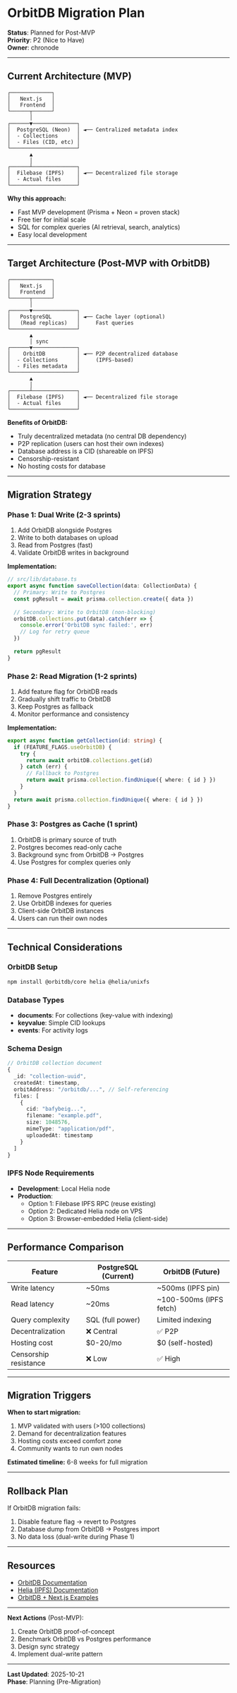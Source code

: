 # OrbitDB Migration Plan

**Status**: Planned for Post-MVP  
**Priority**: P2 (Nice to Have)  
**Owner**: chronode

---

## Current Architecture (MVP)

```
┌─────────────┐
│   Next.js   │
│   Frontend  │
└──────┬──────┘
       │
┌──────▼──────────────┐
│  PostgreSQL (Neon)  │ ◄── Centralized metadata index
│  - Collections      │
│  - Files (CID, etc) │
└─────────────────────┘
       ▲
       │
┌──────┴──────────────┐
│  Filebase (IPFS)    │ ◄── Decentralized file storage
│  - Actual files     │
└─────────────────────┘
```

**Why this approach:**
- Fast MVP development (Prisma + Neon = proven stack)
- Free tier for initial scale
- SQL for complex queries (AI retrieval, search, analytics)
- Easy local development

---

## Target Architecture (Post-MVP with OrbitDB)

```
┌─────────────┐
│   Next.js   │
│   Frontend  │
└──────┬──────┘
       │
┌──────▼──────────────┐
│   PostgreSQL        │ ◄── Cache layer (optional)
│   (Read replicas)   │     Fast queries
└─────────────────────┘
       ▲
       │ sync
┌──────▼──────────────┐
│    OrbitDB          │ ◄── P2P decentralized database
│  - Collections      │     (IPFS-based)
│  - Files metadata   │
└─────────────────────┘
       ▲
       │
┌──────┴──────────────┐
│  Filebase (IPFS)    │ ◄── Decentralized file storage
│  - Actual files     │
└─────────────────────┘
```

**Benefits of OrbitDB:**
- Truly decentralized metadata (no central DB dependency)
- P2P replication (users can host their own indexes)
- Database address is a CID (shareable on IPFS)
- Censorship-resistant
- No hosting costs for database

---

## Migration Strategy

### Phase 1: Dual Write (2-3 sprints)
1. Add OrbitDB alongside Postgres
2. Write to both databases on upload
3. Read from Postgres (fast)
4. Validate OrbitDB writes in background

**Implementation:**
```typescript
// src/lib/database.ts
export async function saveCollection(data: CollectionData) {
  // Primary: Write to Postgres
  const pgResult = await prisma.collection.create({ data })
  
  // Secondary: Write to OrbitDB (non-blocking)
  orbitDB.collections.put(data).catch(err => {
    console.error('OrbitDB sync failed:', err)
    // Log for retry queue
  })
  
  return pgResult
}
```

### Phase 2: Read Migration (1-2 sprints)
1. Add feature flag for OrbitDB reads
2. Gradually shift traffic to OrbitDB
3. Keep Postgres as fallback
4. Monitor performance and consistency

**Implementation:**
```typescript
export async function getCollection(id: string) {
  if (FEATURE_FLAGS.useOrbitDB) {
    try {
      return await orbitDB.collections.get(id)
    } catch (err) {
      // Fallback to Postgres
      return await prisma.collection.findUnique({ where: { id } })
    }
  }
  return await prisma.collection.findUnique({ where: { id } })
}
```

### Phase 3: Postgres as Cache (1 sprint)
1. OrbitDB is primary source of truth
2. Postgres becomes read-only cache
3. Background sync from OrbitDB → Postgres
4. Use Postgres for complex queries only

### Phase 4: Full Decentralization (Optional)
1. Remove Postgres entirely
2. Use OrbitDB indexes for queries
3. Client-side OrbitDB instances
4. Users can run their own nodes

---

## Technical Considerations

### OrbitDB Setup
```bash
npm install @orbitdb/core helia @helia/unixfs
```

### Database Types
- **documents**: For collections (key-value with indexing)
- **keyvalue**: Simple CID lookups
- **events**: For activity logs

### Schema Design
```typescript
// OrbitDB collection document
{
  _id: "collection-uuid",
  createdAt: timestamp,
  orbitAddress: "/orbitdb/...", // Self-referencing
  files: [
    {
      cid: "bafybeig...",
      filename: "example.pdf",
      size: 1048576,
      mimeType: "application/pdf",
      uploadedAt: timestamp
    }
  ]
}
```

### IPFS Node Requirements
- **Development**: Local Helia node
- **Production**: 
  - Option 1: Filebase IPFS RPC (reuse existing)
  - Option 2: Dedicated Helia node on VPS
  - Option 3: Browser-embedded Helia (client-side)

---

## Performance Comparison

| Feature | PostgreSQL (Current) | OrbitDB (Future) |
|---------|---------------------|------------------|
| Write latency | ~50ms | ~500ms (IPFS pin) |
| Read latency | ~20ms | ~100-500ms (IPFS fetch) |
| Query complexity | SQL (full power) | Limited indexing |
| Decentralization | ❌ Central | ✅ P2P |
| Hosting cost | $0-20/mo | $0 (self-hosted) |
| Censorship resistance | ❌ Low | ✅ High |

---

## Migration Triggers

**When to start migration:**
1. MVP validated with users (>100 collections)
2. Demand for decentralization features
3. Hosting costs exceed comfort zone
4. Community wants to run own nodes

**Estimated timeline:** 6-8 weeks for full migration

---

## Rollback Plan

If OrbitDB migration fails:
1. Disable feature flag → revert to Postgres
2. Database dump from OrbitDB → Postgres import
3. No data loss (dual-write during Phase 1)

---

## Resources

- [OrbitDB Documentation](https://github.com/orbitdb/orbitdb)
- [Helia (IPFS) Documentation](https://helia.io/)
- [OrbitDB + Next.js Examples](https://github.com/orbitdb/orbit-db-examples)

---

**Next Actions** (Post-MVP):
1. Create OrbitDB proof-of-concept
2. Benchmark OrbitDB vs Postgres performance
3. Design sync strategy
4. Implement dual-write pattern

---

**Last Updated**: 2025-10-21  
**Phase**: Planning (Pre-Migration)
